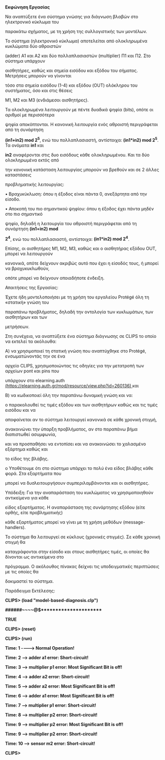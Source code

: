 **﻿Εκφώνηση Εργασίας**

Να αναπτύξετε ένα σύστημα γνώσης για διάγνωση βλαβών στο ηλεκτρονικό κύκλωμα του

παρακάτω σχήματος, με τη χρήση της συλλογιστικής των μοντέλων.


Το σύστημα (ηλεκτρονικό κύκλωμα) αποτελείται από ολοκληρωμένα κυκλώματα δύο αθροιστών

(adder) Α1 και Α2 και δύο πολλαπλασιαστών (multiplier) Π1 και Π2. Στο σύστημα υπάρχουν

αισθητήρες, καθώς και σημεία εισόδου και εξόδου του σήματος. Μετρήσεις μπορούν να γίνονται

τόσο στα σημεία εισόδου (1-4) και εξόδου (OUT) ολόκληρου του συστήματος, όσο και στις θέσεις

Μ1, Μ2 και Μ3 (ενδιάμεσοι αισθητήρες).


Τα ολοκληρωμένα λειτουργούν με πέντε δυαδικά ψηφία (bits), οπότε οι αριθμοί με περισσότερα

ψηφία αποκόπτονται. Η κανονική λειτουργία ενός αθροιστή περιγράφεται από τη συνάρτηση

<b>(in1+in2) mod 2<sup>5</sup></b>, ενώ του πολλαπλασιαστή, αντίστοιχα: <b>(in1*in2) mod 2<sup>5</sup></b>. Τα ονόματα <b>in1</b> και

**in2** αναφέρονται στις δυο εισόδους κάθε ολοκληρωμένου. Και τα δύο ολοκληρωμένα εκτός από

την κανονική κατάσταση λειτουργίας μπορούν να βρεθούν και σε 2 άλλες καταστάσεις

προβληματικής λειτουργίας:

• Βραχυκύκλωση: όπου η έξοδος είναι πάντα 0, ανεξάρτητα από την είσοδο.

• Αποκοπή του πιο σημαντικού ψηφίου: όπου η έξοδος έχει πάντα μηδέν στο πιο σημαντικό

ψηφίο, δηλαδή η λειτουργία του αθροιστή περιγράφεται από τη συνάρτηση **(in1+in2) mod**

<b>2<sup>4</sup></b>, ενώ του πολλαπλασιαστή, αντίστοιχα: <b>(in1*in2) mod 2<sup>4</sup></b>.


<a name="br2"></a> 

Επίσης, οι αισθητήρες Μ1, Μ2, Μ3, καθώς και ο αισθητήρας εξόδου OUT, μπορεί να λειτουργούν

κανονικά, οπότε δείχνουν ακριβώς αυτό που έχει η είσοδός τους, ή μπορεί να βραχυκυκλωθούν,

οπότε μπορεί να δείχνουν οποιαδήποτε ένδειξη.

Απαιτήσεις της Εργασίας:

Έχετε ήδη μοντελοποιήσει με τη χρήση του εργαλείου Protégé όλη τη «στατική» γνώση του

παραπάνω προβλήματος, δηλαδή την οντολογία των κυκλωμάτων, των αισθητήρων και των

μετρήσεων.

Στη συνέχεια, να αναπτύξετε ένα σύστημα διάγνωσης σε CLIPS το οποίο να εκτελεί τα ακόλουθα:

Α) να χρησιμοποιεί τη στατική γνώση που αναπτύχθηκε στo Protégé, ενσωματώνοντάς την σε ένα

αρχείο CLIPS, χρησιμοποιώντας τις οδηγίες για την μετατροπή των αρχείων pont και pins που

υπάρχουν στο elearning.auth [(](https://elearning.auth.gr/mod/resource/view.php?id=260136)<https://elearning.auth.gr/mod/resource/view.php?id=260136>[)](https://elearning.auth.gr/mod/resource/view.php?id=260136)[ ](https://elearning.auth.gr/mod/resource/view.php?id=260136)και

Β) να κωδικοποιεί όλη την παραπάνω δυναμική γνώση και να:

o παρακολουθεί τις τιμές εξόδου και των αισθητήρων καθώς και τις τιμές εισόδου και να

αποφαίνεται αν το σύστημα λειτουργεί κανονικά σε κάθε χρονική στιγμή,

ανακοινώνει την ύπαρξη προβλήματος, αν στο παραπάνω βήμα διαπιστωθεί ασυμφωνία,

και να προσπαθήσει να εντοπίσει και να ανακοινώσει το χαλασμένο εξάρτημα καθώς και

το είδος της βλάβης.

o Υποθέτουμε ότι στο σύστημα υπάρχει το πολύ ένα είδος βλάβης κάθε φορά. Στα εξαρτήματα που

μπορεί να δυσλειτουργήσουν συμπεριλαμβάνονται και οι αισθητήρες.



Υπόδειξη: Για την αναπαράσταση του κυκλώματος να χρησιμοποιηθούν αντικείμενα για κάθε

είδος εξαρτήματος. Η αναπαράσταση της συνάρτησης εξόδου (είτε ορθής, είτε προβληματικής)

κάθε εξαρτήματος μπορεί να γίνει με τη χρήση μεθόδων (message-handlers).

Το σύστημα θα λειτουργεί σε κύκλους (χρονικές στιγμές). Σε κάθε χρονική στιγμή θα

καταγράφονται στην είσοδο και στους αισθητήρες τιμές, οι οποίες θα δίνονται ως αντικείμενα στο

πρόγραμμα. Ο ακόλουθος πίνακας δείχνει τις υποδειγματικές περιπτώσεις με τις οποίες θα

δοκιμαστεί το σύστημα.



Παράδειγμα Εκτέλεσης:

**CLIPS> (load "model-based-diagnosis.clp")**

**######~~~~@$\*\*\*\*\*\*\*\*\*\*\*\*\*\*\*\*\*\*\*\*\***

**TRUE**

**CLIPS> (reset)**

**CLIPS> (run)**



<a name="br3"></a> 

**Time: 1 ----> Normal Operation!**

**Time: 2 --> adder a1 error: Short-circuit!**

**Time: 3 --> multiplier p1 error: Most Significant Bit is off!**

**Time: 4 --> adder a2 error: Short-circuit!**

**Time: 5 --> adder a2 error: Most Significant Bit is off!**

**Time: 6 --> adder a1 error: Most Significant Bit is off!**

**Time: 7 --> multiplier p1 error: Short-circuit!**

**Time: 8 --> multiplier p2 error: Short-circuit!**

**Time: 9 --> multiplier p2 error: Most Significant Bit is off!**

**Time: 9 --> multiplier p2 error: Short-circuit!**

**Time: 10 --> sensor m2 error: Short-circuit!**

**CLIPS>**

